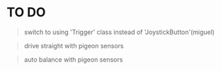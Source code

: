 # TO DO

> switch to using 'Trigger' class instead of 'JoystickButton'(miguel)

> drive straight with pigeon sensors

> auto balance with pigeon sensors